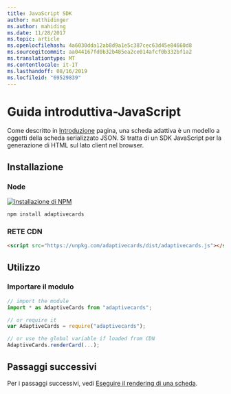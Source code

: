 ```yaml
---
title: JavaScript SDK
author: matthidinger
ms.author: mahiding
ms.date: 11/28/2017
ms.topic: article
ms.openlocfilehash: 4a6030dda12ab8d9a1e5c387cec63d45e84660d8
ms.sourcegitcommit: aa044167fd0b32b485ea2ce014afcf0b332bf1a2
ms.translationtype: MT
ms.contentlocale: it-IT
ms.lasthandoff: 08/16/2019
ms.locfileid: "69529839"
---
```

# <a name="getting-started---javascript"></a>Guida introduttiva-JavaScript

Come descritto in [Introduzione](../../../authoring-cards/getting-started.md) pagina, una scheda adattiva è un modello a oggetti della scheda serializzato JSON. Si tratta di un SDK JavaScript per la generazione di HTML sul lato client nel browser.

## <a name="install"></a>Installazione

### <a name="node"></a>Node

[![installazione di NPM](https://img.shields.io/npm/v/adaptivecards.svg)](https://www.npmjs.com/package/adaptivecards)

```console
npm install adaptivecards
```

### <a name="cdn"></a>RETE CDN

```html
<script src="https://unpkg.com/adaptivecards/dist/adaptivecards.js"></script>
```

## <a name="usage"></a>Utilizzo

### <a name="import-the-module"></a>Importare il modulo

```js
// import the module
import * as AdaptiveCards from "adaptivecards";

// or require it
var AdaptiveCards = require("adaptivecards");

// or use the global variable if loaded from CDN
AdaptiveCards.renderCard(...);
```

## <a name="next-steps"></a>Passaggi successivi

Per i passaggi successivi, vedi [Eseguire il rendering di una scheda](render-a-card.md).
